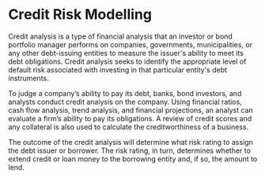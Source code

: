 # Credit Risk Modelling
Credit analysis is a type of financial analysis that an investor or bond portfolio manager performs on companies, governments, municipalities, or any other debt-issuing entities to measure the issuer's ability to meet its debt obligations. Credit analysis seeks to identify the appropriate level of default risk associated with investing in that particular entity's debt instruments.

To judge a company’s ability to pay its debt, banks, bond investors, and analysts conduct credit analysis on the company. Using financial ratios, cash flow analysis, trend analysis, and financial projections, an analyst can evaluate a firm’s ability to pay its obligations. A review of credit scores and any collateral is also used to calculate the creditworthiness of a business.

The outcome of the credit analysis will determine what risk rating to assign the debt issuer or borrower. The risk rating, in turn, determines whether to extend credit or loan money to the borrowing entity and, if so, the amount to lend.
